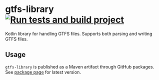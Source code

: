 # gtfs-library [![Run tests and build project](https://github.com/mjaakko/gtfs-library/actions/workflows/build.yml/badge.svg)](https://github.com/mjaakko/gtfs-library/actions/workflows/build.yml)
Kotlin library for handling GTFS files. Supports both parsing and writing GTFS files.

## Usage

`gtfs-library` is published as a Maven artifact through GitHub packages. See [package page](https://github.com/mjaakko/gtfs-library/packages/1537290) for latest version.
